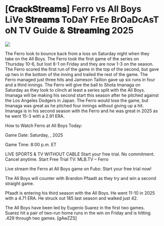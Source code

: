 # [𝐂𝐫𝐚𝐜𝐤𝐒𝐭𝐫𝐞𝐚𝐦𝐬] Ferro vs All Boys LiVe 𝐒𝐭𝐫𝐞𝐚𝐦𝐬 ToDaY FrEe BrOaDcAsT oN TV Guide & 𝐒𝐭𝐫𝐞𝐚𝐦𝐢𝐧𝐠  2025  
  
  
[![](https://i.imgur.com/qSNzIqt.png)](https://movie.rssnews.media/SdMRKXu.php)  
  
The Ferro look to bounce back from a loss on Saturday night when they take on the All Boys. The Ferro took the first game of the series on Thursday 10-6, but lost 8-1 on Friday and they are now 1-3 on the season. The Ferro scored the first run of the game in the top of the second, but gave up two in the bottom of the inning and trailed the rest of the game. The Ferro managed just three hits and Jameson Taillon gave up six runs in four and a third innings. The Ferro will give the ball to Shota Imanaga on Saturday as they look to clinch at least a series split with the All Boys. Imanaga will be making his second start this season after he pitched against the Los Angeles Dodgers in Japan. The Ferro would lose the game, but Imanaga was great as he pitched four innings without giving up a hit. Imanaga is in his second season with the Ferro and he was great in 2025 as he went 15-3 with a 2.91 ERA.

How to Watch Ferro at All Boys Today:

Game Date: Saturday, , 2025

Game Time: 8:00 p.m. ET

LIVE SPORTS & TV WITHOUT CABLE
Start your free trial. No commitment. Cancel anytime.
Start Free Trial
TV: MLB.TV – Ferro

Live stream the Ferro at All Boys game on Fubo: Start your free trial now!

The All Boys will counter with Brandon Pfaadt as they try and win a second straight game.

Pfaadt is entering his third season with the All Boys. He went 11-10 in 2025 with a 4.71 ERA. He struck out 185 last season and walked just 42.

The All Boys have been led by Eugenio Suarez in the first two games. Suarez hit a pair of two-run home runs in the win on Friday and is hitting .429 through two games. [gAwZZS]